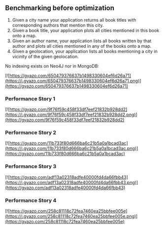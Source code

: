 ## Benchmarking before optimization

1. Given a city name your application returns all book titles with corresponding authors that mention this city.
2. Given a book title, your application plots all cities mentioned in this book onto a map.
3. Given an author name, your application lists all books written by that author and plots all cities mentioned in any of the books onto a map.
4. Given a geolocation, your application lists all books mentioning a city in vicinity of the given geolocation. 


No indexing exists on Neo4J nor in MongoDB:

[![https://gyazo.com/650479376637b1498330604ef6d26a71](https://i.gyazo.com/650479376637b1498330604ef6d26a71.png)](https://gyazo.com/650479376637b1498330604ef6d26a71)

### Performance Story 1

[![https://gyazo.com/9f76f59c458f33df7eef21832b928dd2](https://i.gyazo.com/9f76f59c458f33df7eef21832b928dd2.png)](https://gyazo.com/9f76f59c458f33df7eef21832b928dd2)

### Performance Story 2

[![https://gyazo.com/11b733f80d666ba6c21b5a0a1bcad3ac](https://i.gyazo.com/11b733f80d666ba6c21b5a0a1bcad3ac.png)](https://gyazo.com/11b733f80d666ba6c21b5a0a1bcad3ac)

### Performance Story 3

[![https://gyazo.com/adf13a02318adfe40000fd4da66fbb43](https://i.gyazo.com/adf13a02318adfe40000fd4da66fbb43.png)](https://gyazo.com/adf13a02318adfe40000fd4da66fbb43)

### Performance Story 4

[![https://gyazo.com/258c81118c72fea7460ea25bbfee005e](https://i.gyazo.com/258c81118c72fea7460ea25bbfee005e.png)](https://gyazo.com/258c81118c72fea7460ea25bbfee005e)